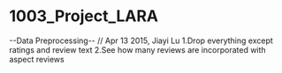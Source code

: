 # 1003_Project_LARA
--Data Preprocessing--
//
Apr 13 2015, Jiayi Lu
1.Drop everything except ratings and review text
2.See how many reviews are incorporated with aspect reviews
